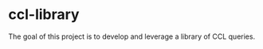 # ccl-library
The goal of this project is to develop and leverage a library of CCL queries.                                                      
